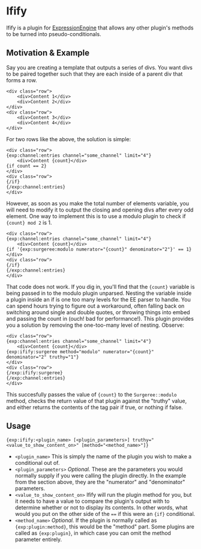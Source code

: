 # Ifify

Ifify is a plugin for [ExpressionEngine](http://ellislab.com/expressionengine) that allows any other plugin's methods to be turned into pseudo-conditionals.

## Motivation & Example

Say you are creating a template that outputs a series of divs. You want divs to be paired together such that they are each inside of a parent div that forms a row.

	<div class="row">
		<div>Content 1</div>
		<div>Content 2</div>
	</div>
	<div class="row">
		<div>Content 3</div>
		<div>Content 4</div>
	</div>

For two rows like the above, the solution is simple:

	<div class="row">
	{exp:channel:entries channel="some_channel" limit="4"}
		<div>Content {count}</div>
	{if count == 2}
	</div>
	<div class="row">
	{/if}
	{/exp:channel:entries}
	</div>

However, as soon as you make the total number of elements variable, you will need to modify it to output the closing and opening divs after every odd element. One way to implement this is to use a modulo plugin to check if `{count} mod 2` is 1.

	<div class="row">
	{exp:channel:entries channel="some_channel" limit="4"}
		<div>Content {count}</div>
	{if '{exp:surgeree:modulo numerator="{count}" denominator="2"}' == 1}
	</div>
	<div class="row">
	{/if}
	{/exp:channel:entries}
	</div>

That code does not work. If you dig in, you'll find that the `{count}` variable is being passed in to the modulo plugin unparsed. Nesting the variable inside a plugin inside an if is one too many levels for the EE parser to handle. You can spend hours trying to figure out a workaround, often falling back on switching around single and double quotes, or throwing things into embed and passing the count in (ouch! bad for performance!). This plugin provides you a solution by removing the one-too-many level of nesting. Observe:


	<div class="row">
	{exp:channel:entries channel="some_channel" limit="4"}
		<div>Content {count}</div>
	{exp:ifify:surgeree method="modulo" numerator="{count}" denominator="2" truthy="1"}
	</div>
	<div class="row">
	{/exp:ifify:surgeree}
	{/exp:channel:entries}
	</div>

This succesfully passes the value of `{count}` to the `Surgeree::modulo` method, checks the return value of that plugin against the "truthy" value, and either returns the contents of the tag pair if true, or nothing if false.

## Usage

	{exp:ifify:<plugin_name> [<plugin_parameters>] truthy="<value_to_show_content_on>" [method="<method_name>"]}

- `<plugin_name>` This is simply the name of the plugin you wish to make a conditional out of.
- `<plugin_parameters>` *Optional.* These are the parameters you would normally supply if you were calling the plugin directly. In the example from the section above, they are the "numerator" and "denominator" parameters.
- `<value_to_show_content_on>` Ifify will run the plugin method for you, but it needs to have a value to compare the plugin's output with to determine whether or not to display its contents. In other words, what would you put on the other side of the `==` if this were an `{if}` conditional.
- `<method_name>` *Optional.* If the plugin is normally called as `{exp:plugin:method}`, this would be the "method" part. Some plugins are called as `{exp:plugin}`, in which case you can omit the method parameter entirely.

